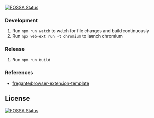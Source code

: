 [![FOSSA Status](https://app.fossa.com/api/projects/git%2Bgithub.com%2Fsotayamashita%2Fbrowser-extension-template.svg?type=shield)](https://app.fossa.com/projects/git%2Bgithub.com%2Fsotayamashita%2Fbrowser-extension-template?ref=badge_shield)


### Development

1. Run `npm run watch` to watch for file changes and build continuously
1. Run `npx web-ext run -t chromium` to launch chromium
 

### Release

1. Run `npm run build`

### References

- [fregante/browser-extension-template](https://github.com/fregante/browser-extension-template)

## License
[![FOSSA Status](https://app.fossa.com/api/projects/git%2Bgithub.com%2Fsotayamashita%2Fbrowser-extension-template.svg?type=large)](https://app.fossa.com/projects/git%2Bgithub.com%2Fsotayamashita%2Fbrowser-extension-template?ref=badge_large)